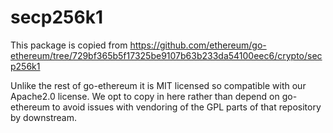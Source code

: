 # secp256k1

This package is copied from <https://github.com/ethereum/go-ethereum/tree/729bf365b5f17325be9107b63b233da54100eec6/crypto/secp256k1>

Unlike the rest of go-ethereum it is MIT licensed so compatible with our Apache2.0 license. We opt to copy in here rather than depend on go-ethereum to avoid issues with vendoring of the GPL parts of that repository by downstream.
